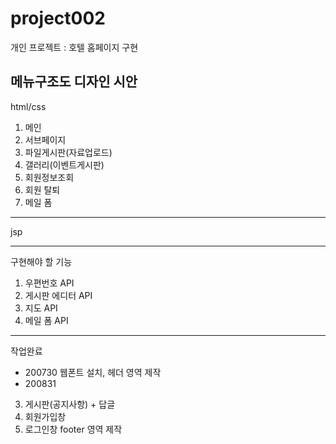 # project002
개인 프로젝트 : 호텔 홈페이지 구현

메뉴구조도
디자인 시안 
-----------------------------------------
html/css 

1. 메인
2. 서브페이지 
4. 파일게시판(자료업로드)
5. 갤러리(이벤트게시판)
7. 회원정보조회
8. 회원 탈퇴
9. 메일 폼 

------------------------------------------
jsp


 
------------------------------------------
구현해야 할 기능
1. 우편번호 API 
2. 게시판 에디터 API
3. 지도 API 
4. 메일 폼 API


-----------------------------------------------------------------------------------------------------------------------
작업완료

- 200730 웹폰트 설치, 헤더 영역 제작 
- 200831 
3. 게시판(공지사항) + 답글 
6. 회원가입창
10. 로그인창
footer 영역 제작
